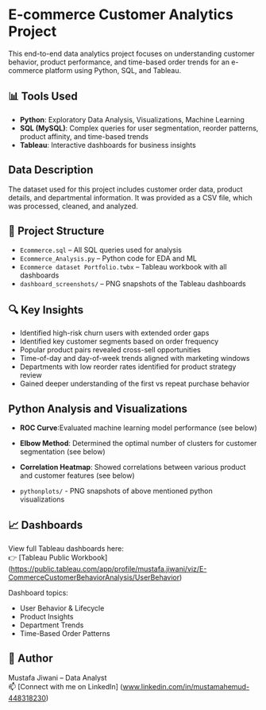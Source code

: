 # E-commerce Customer Analytics Project

This end-to-end data analytics project focuses on understanding customer behavior, product performance, and time-based order trends for an e-commerce platform using Python, SQL, and Tableau.

## 📊 Tools Used

- **Python**: Exploratory Data Analysis, Visualizations, Machine Learning
- **SQL (MySQL)**: Complex queries for user segmentation, reorder patterns, product affinity, and time-based trends
- **Tableau**: Interactive dashboards for business insights

## Data Description

The dataset used for this project includes customer order data, product details, and departmental information. It was provided as a CSV file, which was processed, cleaned, and analyzed.

## 📁 Project Structure

- `Ecommerce.sql` – All SQL queries used for analysis
- `Ecommerce_Analysis.py` – Python code for EDA and ML
- `Ecommerce dataset Portfolio.twbx` – Tableau workbook with all dashboards
- `dashboard_screenshots/` – PNG snapshots of the Tableau dashboards

## 🔍 Key Insights

- Identified high-risk churn users with extended order gaps
- Identified key customer segments based on order frequency
- Popular product pairs revealed cross-sell opportunities
- Time-of-day and day-of-week trends aligned with marketing windows
- Departments with low reorder rates identified for product strategy review
- Gained deeper understanding of the first vs repeat purchase behavior

## Python Analysis and Visualizations

- **ROC Curve**:Evaluated machine learning model performance (see below)
- **Elbow Method**: Determined the optimal number of clusters for customer segmentation (see below)
- **Correlation Heatmap**: Showed correlations between various product and customer features (see below)

- `pythonplots/` - PNG snapshots of above mentioned python visualizations
  
## 📈 Dashboards

View full Tableau dashboards here:  
👉 [Tableau Public Workbook] (https://public.tableau.com/app/profile/mustafa.jiwani/viz/E-CommerceCustomerBehaviorAnalysis/UserBehavior)

Dashboard topics:
- User Behavior & Lifecycle
- Product Insights
- Department Trends
- Time-Based Order Patterns

## 📌 Author

Mustafa Jiwani – Data Analyst  
📫 [Connect with me on LinkedIn] (www.linkedin.com/in/mustamahemud-448318230)
